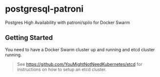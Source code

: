 # postgresql-patroni
Postgres High Availability with patroni/spilo for Docker Swarm

## Getting Started

You need to have a Docker Swarm cluster up and running and etcd cluster running.

> See https://github.com/YouMightNotNeedKubernetes/etcd for instructions on how to setup an etcd cluster.
